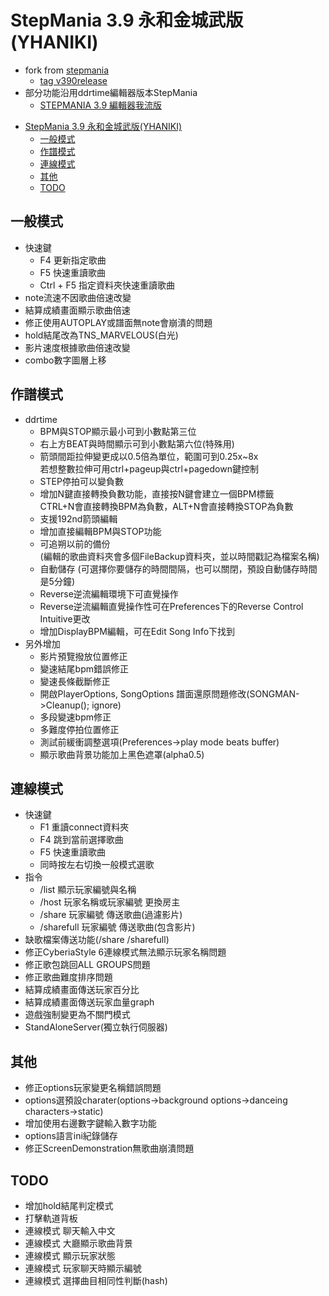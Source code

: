 
# StepMania 3.9 永和金城武版(YHANIKI)
   + fork from [stepmania](https://github.com/stepmania/stepmania)
     + [tag v390release](https://github.com/stepmania/stepmania/releases/tag/v390release)
   + 部分功能沿用ddrtime編輯器版本StepMania
     + [STEPMANIA 3.9 編輯器我流版](https://forum.gamer.com.tw/C.php?bsn=16862&snA=1184)
<!-- TOC -->

- [StepMania 3.9 永和金城武版(YHANIKI)](#stepmania-39-%e6%b0%b8%e5%92%8c%e9%87%91%e5%9f%8e%e6%ad%a6%e7%89%88yhaniki)
  - [一般模式](#%e4%b8%80%e8%88%ac%e6%a8%a1%e5%bc%8f)
  - [作譜模式](#%e4%bd%9c%e8%ad%9c%e6%a8%a1%e5%bc%8f)
  - [連線模式](#%e9%80%a3%e7%b7%9a%e6%a8%a1%e5%bc%8f)
  - [其他](#%e5%85%b6%e4%bb%96)
  - [TODO](#todo)

<!-- /TOC -->
## 一般模式
   + 快速鍵
     + F4 更新指定歌曲
     + F5 快速重讀歌曲
     + Ctrl + F5 指定資料夾快速重讀歌曲
   + note流速不因歌曲倍速改變
   + 結算成績畫面顯示歌曲倍速
   + 修正使用AUTOPLAY或譜面無note會崩潰的問題
   + hold結尾改為TNS_MARVELOUS(白光)
   + 影片速度根據歌曲倍速改變
   + combo數字圖層上移

## 作譜模式
   + ddrtime
     + BPM與STOP顯示最小可到小數點第三位  
     + 右上方BEAT與時間顯示可到小數點第六位(特殊用)  
     + 箭頭間距拉伸變更成以0.5倍為單位，範圍可到0.25x~8x  
        若想整數拉伸可用ctrl+pageup與ctrl+pagedown鍵控制  
     + STEP停拍可以變負數  
     + 增加N鍵直接轉換負數功能，直接按N鍵會建立一個BPM標籤  
        CTRL+N會直接轉換BPM為負數，ALT+N會直接轉換STOP為負數  
     + 支援192nd箭頭編輯  
     + 增加直接編輯BPM與STOP功能   
     + 可追朔以前的備份  
        (編輯的歌曲資料夾會多個FileBackup資料夾，並以時間戳記為檔案名稱)  
     +  自動儲存 (可選擇你要儲存的時間間隔，也可以關閉，預設自動儲存時間是5分鐘)  
     +  Reverse逆流編輯環境下可直覺操作  
     +  Reverse逆流編輯直覺操作性可在Preferences下的Reverse Control Intuitive更改  
     + 增加DisplayBPM編輯，可在Edit Song Info下找到
   + 另外增加
     + 影片預覽撥放位置修正
     + 變速結尾bpm錯誤修正
     + 變速長條截斷修正
     + 開啟PlayerOptions, SongOptions 譜面還原問題修改(SONGMAN->Cleanup(); ignore)
     + 多段變速bpm修正
     + 多難度停拍位置修正
     + 測試前緩衝調整選項(Preferences->play mode beats buffer)
     + 顯示歌曲背景功能加上黑色遮罩(alpha0.5)

## 連線模式
   + 快速鍵
     + F1 重讀connect資料夾
     + F4 跳到當前選擇歌曲
     + F5 快速重讀歌曲
     + 同時按左右切換一般模式選歌
   + 指令
     + /list 顯示玩家編號與名稱
     + /host 玩家名稱或玩家編號 更換房主
     + /share 玩家編號 傳送歌曲(過濾影片)
     + /sharefull 玩家編號 傳送歌曲(包含影片)
   + 缺歌檔案傳送功能(/share /sharefull)
   + 修正CyberiaStyle 6連線模式無法顯示玩家名稱問題
   + 修正歌包跳回ALL GROUPS問題
   + 修正歌曲難度排序問題
   + 結算成績畫面傳送玩家百分比
   + 結算成績畫面傳送玩家血量graph
   + 遊戲強制變更為不關門模式
   + StandAloneServer(獨立執行伺服器)

## 其他
   + 修正options玩家變更名稱錯誤問題
   + options選預設charater(options->background options->danceing characters->static)
   + 增加使用右邊數字鍵輸入數字功能
   + options語言ini紀錄儲存
   + 修正ScreenDemonstration無歌曲崩潰問題

## TODO
  + 增加hold結尾判定模式
  + 打擊軌道背板
  + 連線模式 聊天輸入中文
  + 連線模式 大廳顯示歌曲背景
  + 連線模式 顯示玩家狀態
  + 連線模式 玩家聊天時顯示編號
  + 連線模式 選擇曲目相同性判斷(hash)
  